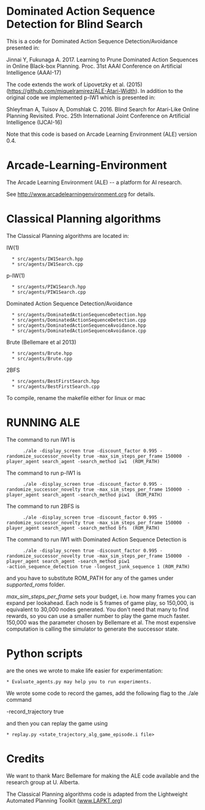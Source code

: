 # Dominated Action Sequence Detection for Blind Search 

This is a code for Dominated Action Sequence Detection/Avoidance presented in:

Jinnai Y, Fukunaga A. 2017. Learning to Prune Dominated Action Sequences in Online Black-box Planning. Proc. 31st AAAI Conference on Artificial Intelligence (AAAI-17)

The code extends the work of Lipovetzky et al. (2015) (https://github.com/miquelramirez/ALE-Atari-Width).
In addition to the original code we implemented p-IW1 which is presented in:

Shleyfman A, Tuisov A, Domshlak C. 2016. Blind Search for Atari-Like Online Planning Revisited. Proc. 25th International Joint Conference on Artificial Intelligence (IJCAI-16)

Note that this code is based on Arcade Learning Environment (ALE) version 0.4.


Arcade-Learning-Environment
===========================

The Arcade Learning Environment (ALE) -- a platform for AI research.

See http://www.arcadelearningenvironment.org for details.

Classical Planning algorithms
=============================

The Classical Planning algorithms are located in: 

  IW(1)
  
      * src/agents/IW1Search.hpp
      * src/agents/IW1Search.cpp

  p-IW(1)
  
      * src/agents/PIW1Search.hpp
      * src/agents/PIW1Search.cpp

  Dominated Action Sequence Detection/Avoidance
  
      * src/agents/DominatedActionSequenceDetection.hpp
      * src/agents/DominatedActionSequenceDetection.cpp
      * src/agents/DominatedActionSequenceAvoidance.hpp
      * src/agents/DominatedActionSequenceAvoidance.cpp

  Brute (Bellemare et al 2013)
 
      * src/agents/Brute.hpp
      * src/agents/Brute.cpp

  2BFS

      * src/agents/BestFirstSearch.hpp
      * src/agents/BestFirstSearch.cpp

To compile, rename the makefile either for linux or mac

RUNNING ALE
===========

The command to run IW1 is 

```
      ./ale -display_screen true -discount_factor 0.995 -randomize_successor_novelty true -max_sim_steps_per_frame 150000  -player_agent search_agent -search_method iw1  (ROM_PATH)
```

The command to run p-IW1 is 

```
      ./ale -display_screen true -discount_factor 0.995 -randomize_successor_novelty true -max_sim_steps_per_frame 150000  -player_agent search_agent -search_method piw1  (ROM_PATH)
```

The command to run 2BFS is 
```
      ./ale -display_screen true -discount_factor 0.995 -randomize_successor_novelty true -max_sim_steps_per_frame 150000  -player_agent search_agent -search_method bfs  (ROM_PATH)
```

The command to run IW1 with Dominated Action Sequence Detection is 

```
      ./ale -display_screen true -discount_factor 0.995 -randomize_successor_novelty true -max_sim_steps_per_frame 150000  -player_agent search_agent -search_method piw1 
-action_sequence_detection true -longest_junk_sequence 1 (ROM_PATH)
```

and you have to substitute ROM_PATH for any of the games under *supported_roms* folder.

*max_sim_steps_per_frame* sets your budget, i.e. how many frames you can expand per lookahead. Each node is 5 frames of game play, so 150,000, is equivalent to 30,000 nodes generated. You don't need that many to find rewards, so you can use a smaller number to play the game much faster. 150,000 was the parameter chosen by Bellemare et al. The most expensive computation is calling the simulator to generate the successor state.



Python scripts
==============

are the ones we wrote to make life easier for experimentation:

    * Evaluate_agents.py may help you to run experiments.

We wrote some code to record the games, add the following flag to the ./ale command 

   -record_trajectory true

and then you can replay the game using

    * replay.py <state_trajectory_alg_game_episode.i file>
    
Credits
=======

We want to thank Marc Bellemare for making the ALE code available and the research group at U. Alberta.

The Classical Planning algorithms code is adapted from the Lightweight Automated Planning Toolkit (www.LAPKT.org)

